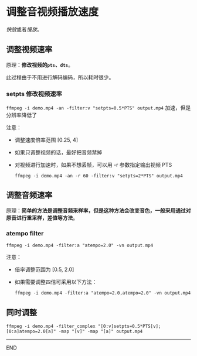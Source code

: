 # 调整音视频播放速度

*快放*或者*慢放*。

## 调整视频速率

原理：**修改视频的`pts`、`dts`**。

此过程由于不用进行解码编码，所以耗时很少。

### setpts 修改视频速率

`ffmpeg -i demo.mp4 -an -filter:v "setpts=0.5*PTS" output.mp4` 加速，但是分辨率降低了

注意：

* 调整速度倍率范围 [0.25, 4]
* 如果只调整视频的话，最好把音频禁掉
* 对视频进行加速时，如果不想丢帧，可以用 -r 参数指定输出视频 PTS 
	
	`ffmpeg -i demo.mp4 -an -r 60 -filter:v "setpts=2*PTS" output.mp4`
	
## 调整音频速率

原理：**简单的方法是调整音频采样率，但是这种方法会改变音色，一般采用通过对原音进行重采样，差值等方法**。

### atempo filter

`ffmpeg -i demo.mp4 -filter:a "atempo=2.0" -vn output.mp4`

注意：

* 倍率调整范围为 [0.5, 2.0]
* 如果需要调整四倍可采用以下方法：

	`ffmpeg -i demo.mp4 -filter:a "atempo=2.0,atempo=2.0" -vn output.mp4`
	
## 同时调整

`ffmpeg -i demo.mp4 -filter_complex "[0:v]setpts=0.5*PTS[v];[0:a]atempo=2.0[a]" -map "[v]" -map "[a]" output.mp4`

---
END
	
